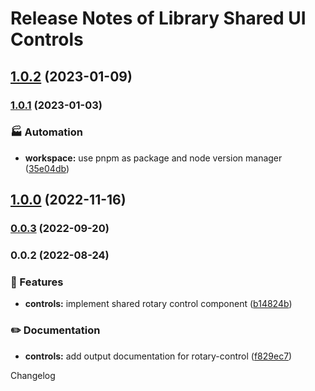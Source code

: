 # Release Notes of Library Shared UI Controls
## [1.0.2](https://github.com/Schaeffler-Group/frontend-schaeffler/compare/controls-v1.0.1...controls-v1.0.2) (2023-01-09)

### [1.0.1](https://github.com/Schaeffler-Group/frontend-schaeffler/compare/controls-v1.0.0...controls-v1.0.1) (2023-01-03)


### 🏭 Automation

* **workspace:** use pnpm as package and node version manager ([35e04db](https://github.com/Schaeffler-Group/frontend-schaeffler/commit/35e04dba206a3d579156300c68b2ede9206556ff))

## [1.0.0](https://github.com/Schaeffler-Group/frontend-schaeffler/compare/controls-v0.0.3...controls-v1.0.0) (2022-11-16)

### [0.0.3](https://github.com/Schaeffler-Group/frontend-schaeffler/compare/controls-v0.0.2...controls-v0.0.3) (2022-09-20)

### 0.0.2 (2022-08-24)


### 🎸 Features

* **controls:** implement shared rotary control component ([b14824b](https://github.com/Schaeffler-Group/frontend-schaeffler/commit/b14824ba5115f3dca86257b0f8fc1701d3c93971))


### ✏️ Documentation

* **controls:** add output documentation for rotary-control ([f829ec7](https://github.com/Schaeffler-Group/frontend-schaeffler/commit/f829ec735ee76c569973dc67e496b4edf3c04712))

 Changelog
 
